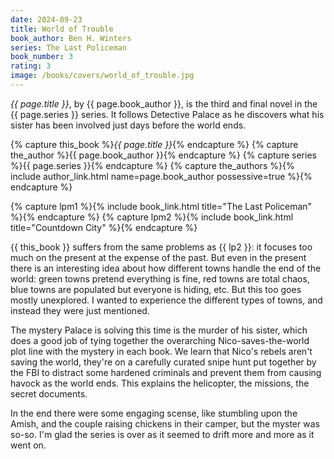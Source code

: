```yaml
---
date: 2024-09-23
title: World of Trouble
book_author: Ben H. Winters
series: The Last Policeman
book_number: 3
rating: 3
image: /books/covers/world_of_trouble.jpg
---
```


<cite class="book-title">{{ page.title }}</cite>, by <span
class="author-name">{{ page.book_author }}</span>, is the third and final
novel in the <span class="book-series">{{ page.series }}</span> series. It
follows Detective Palace as he discovers what his sister has been involved
just days before the world ends.

{% capture this_book %}<cite class="book-title">{{ page.title }}</cite>{% endcapture %}
{% capture the_author %}<span class="author-name">{{ page.book_author }}</span>{% endcapture %}
{% capture series %}<span class="book-series">{{ page.series }}</span>{% endcapture %}
{% capture the_authors %}{% include author_link.html name=page.book_author possessive=true %}{% endcapture %}

{% capture lpm1 %}{% include book_link.html title="The Last Policeman" %}{% endcapture %}
{% capture lpm2 %}{% include book_link.html title="Countdown City" %}{% endcapture %}

{{ this_book }} suffers from the same problems as {{ lp2 }}: it focuses too
much on the present at the expense of the past. But even in the present there
is an interesting idea about how different towns handle the end of the
world: green towns pretend everything is fine, red towns are total
chaos, blue towns are populated but everyone is hiding, etc. But this too goes
mostly unexplored. I wanted to experience the different types of towns, and
instead they were just mentioned.

The mystery Palace is solving this time is the murder of his sister, which
does a good job of tying together the overarching Nico-saves-the-world plot
line with the mystery in each book. We learn that Nico's rebels aren't saving
the world, they're on a carefully curated snipe hunt <!-- Is snipe hunt the
best word choice? --> put together by the FBI to distract some hardened
criminals and prevent them from causing havock as the world ends. This
explains the helicopter, the missions, the secret documents.

In the end there were some engaging scense, like stumbling upon the Amish, and
the couple raising chickens in their camper, but the myster was so-so. I'm
glad the series is over as it seemed to drift more and more as it went on.

